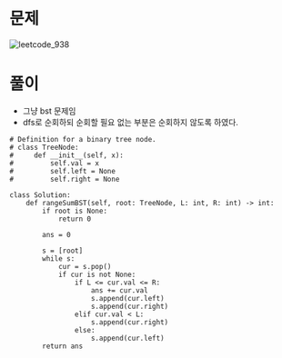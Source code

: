 # 문제
![leetcode_938](https://user-images.githubusercontent.com/51700219/78265131-00800200-753f-11ea-9469-ecb3f3db0e02.png)
# 풀이
- 그냥 bst 문제임
- dfs로 순회하되 순회할 필요 없는 부분은 순회하지 않도록 하였다.
```python3
# Definition for a binary tree node.
# class TreeNode:
#     def __init__(self, x):
#         self.val = x
#         self.left = None
#         self.right = None

class Solution:
    def rangeSumBST(self, root: TreeNode, L: int, R: int) -> int:
        if root is None:
            return 0
        
        ans = 0
        
        s = [root]
        while s:
            cur = s.pop()
            if cur is not None:
                if L <= cur.val <= R:
                    ans += cur.val
                    s.append(cur.left)
                    s.append(cur.right)
                elif cur.val < L:
                    s.append(cur.right)
                else:
                    s.append(cur.left)
        return ans
```

